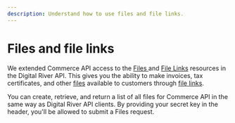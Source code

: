 ```yaml
---
description: Understand how to use files and file links.
---
```


# Files and file links

We extended Commerce API access to the [Files ](https://www.digitalriver.com/docs/digital-river-api-reference/#tag/Files)and [File Links](https://www.digitalriver.com/docs/digital-river-api-reference/#tag/FileLinks) resources in the Digital River API. This gives you the ability to make invoices, tax certificates, and other  [files](https://docs.digitalriver.com/digital-river-api/general-resources/digital-river-api-reference/files) available to customers through [file links](https://docs.digitalriver.com/digital-river-api/general-resources/digital-river-api-reference/file-links).&#x20;

You can create, retrieve, and return a list of all files for Commerce API in the same way as Digital River API clients. By providing your secret key in the header, you'll be allowed to submit a Files request.

